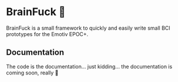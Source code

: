 # BrainFuck 🧠
BrainFuck is a small framework to quickly and easily write small BCI prototypes for the Emotiv EPOC+.

## Documentation
The code is the documentation... just kidding... the documentation is coming soon, really 🙈
